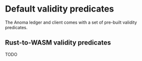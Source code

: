 # Default validity predicates

The Anoma ledger and client comes with a set of pre-built validity predicates.

## Rust-to-WASM validity predicates

TODO
